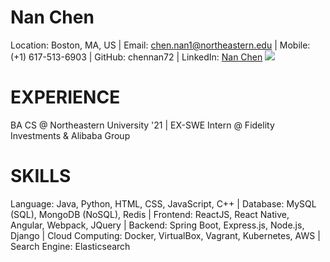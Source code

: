 # Nan Chen
Location: Boston, MA, US | Email: [chen.nan1@northeastern.edu](chen.nan1@northeastern.edu) | Mobile: (+1) 617-513-6903 | GitHub: chennan72 | LinkedIn: [Nan Chen](https://www.linkedin.com/in/nan-chen-767a7b18a/)
![](https://media-exp1.licdn.com/dms/image/C5603AQGDWDiGl-0Xzg/profile-displayphoto-shrink_200_200/0?e=1605139200&v=beta&t=YLBarzYbLCROPX0vhmKa69GVHmTbTTzXQ5eeJ44YX9s)

# EXPERIENCE
BA CS @ Northeastern University '21 | EX-SWE Intern @ Fidelity Investments & Alibaba Group

# SKILLS
Language: Java, Python, HTML, CSS, JavaScript, C++ | Database: MySQL (SQL), MongoDB (NoSQL), Redis |
Frontend: ReactJS, React Native, Angular, Webpack, JQuery | Backend: Spring Boot, Express.js, Node.js, Django | Cloud Computing: Docker, VirtualBox, Vagrant, Kubernetes, AWS | Search Engine: Elasticsearch
